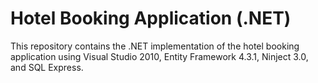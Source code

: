 Hotel Booking Application (.NET)
================================

This repository contains the .NET implementation of the hotel booking application using Visual Studio 2010, Entity Framework 4.3.1, Ninject 3.0, and SQL Express.
